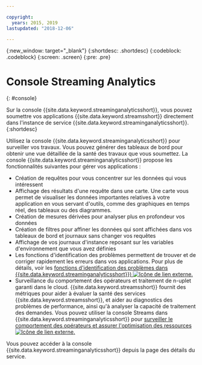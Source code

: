 ```yaml
---

copyright:
  years: 2015, 2019
lastupdated: "2018-12-06"

---
```


<!-- Attribute definitions -->
{:new_window: target="_blank"}
{:shortdesc: .shortdesc}
{:codeblock: .codeblock}
{:screen: .screen}
{:pre: .pre}

# Console Streaming Analytics
{: #console}

Sur la console {{site.data.keyword.streaminganalyticsshort}}, vous pouvez soumettre vos applications {{site.data.keyword.streamsshort}} directement dans l'instance de service {{site.data.keyword.streaminganalyticsshort}}.
{:shortdesc}

Utilisez la console {{site.data.keyword.streaminganalyticsshort}} pour surveiller vos travaux. Vous pouvez générer des tableaux de bord pour obtenir une vue détaillée de la santé des travaux que vous soumettez. La console {{site.data.keyword.streaminganalyticsshort}} propose les fonctionnalités suivantes pour gérer vos applications :

* Création de requêtes pour vous concentrer sur les données qui vous intéressent
* Affichage des résultats d'une requête dans une carte. Une carte vous permet de visualiser les données importantes relatives à votre application en vous servant d'outils, comme des graphiques en temps réel, des tableaux ou des diagrammes.
* Création de mesures dérivées pour analyser plus en profondeur vos données
* Création de filtres pour affiner les données qui sont affichées dans vos tableaux de bord et journaux sans changer vos requêtes
* Affichage de vos journaux d'instance reposant sur les variables d'environnement que vous avez définies
* Les fonctions d'identification des problèmes permettent de trouver et de corriger rapidement les erreurs dans vos applications. Pour plus de détails, voir les [fonctions d'identification des problèmes dans {{site.data.keyword.streaminganalyticsshort}}) ![Icône de lien externe](../../icons/launch-glyph.svg "Icône de lien externe").](https://wp.me/p4IICn-4cx)
* Surveillance du comportement des opérateurs et traitement de n-uplet garanti dans le cloud. {{site.data.keyword.streamsshort}}
fournit des métriques pour aider à évaluer la santé des services {{site.data.keyword.streamsshort}},
et aider au diagnostics des problèmes de performance, ainsi qu'à analyser la capacité de traitement des demandes. Vous pouvez utiliser la console Streams dans {{site.data.keyword.streaminganalyticsshort}} pour [surveiller le comportement des opérateurs et assurer l'optimisation des ressources ![Icône de lien externe](../../icons/launch-glyph.svg "Icône de lien externe").](https://wp.me/p4IICn-4bH)


Vous pouvez accéder à la console {{site.data.keyword.streaminganalyticsshort}} depuis la page des détails du service.

<!--The {{site.data.keyword.streaminganalyticsshort}} console is translated into the following languages: Brazilian Portuguese, French, German, Italian, Japanese, Korean, Simplified Chinese, Spanish, Traditional Chinese. Change the language setting in your browser to view the console in your preferred language. -->
